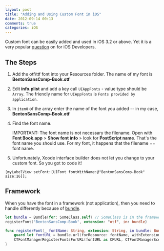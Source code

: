 ```yaml
---
layout: post
title: "Adding and Using Custom Font in iOS"
date: 2012-09-14 00:13
comments: true
categories: iOS
---
```


Custom font can be easily added and used in iOS 3.2 or above. Yet it is a very popular [question](http://stackoverflow.com/questions/360751/can-i-embed-a-custom-font-in-an-iphone-application) on for iOS Developers.

## The Steps

1. Add the otf/ttf font into your Resources folder. The name of my font is **BentonSansComp-Book.otf**

2. Edit **info.plist** and add a key call `UIAppFonts` - value type should be `Array`. The friendly name for `UIAppFonts` is `Fonts provided by application`.

3. In `item0` of the array enter the name of the font you added -- in my case, **BentonSansComp-Book.otf**

4. Find the font name.

	IMPORTANT: The font name is not necessary the filename. Open with **Font Book.app** > **Show font info** > look for **PostScript name**. That's the font name you should use. For my font, it happens that the filename == font name.

5. Unfortunately, Xcode interface builder does not let you change to your custom font. So you got to code it!

```objc
[myLabelView setFont:[UIFont fontWithName:@"BentonSansComp-Book" size:16]];
```

## Framework

When you have the font in a framework (not application), then you need to handle differently because of [bundle](/2018/04/27/what-is-bundle/).

```swift
let bundle = Bundle(for: SomeClass.self) // SomeClass is in the framework along with the font resource
registerFont("BentonSansComp-Book", extension: "otf", in: bundle)

func registerFont(_ fontName: String, extension: String, in bundle: Bundle) {
    guard let fontURL = bundle.url(forResource: fontName, withExtension: `extension`) else { return }
    CTFontManagerRegisterFontsForURL(fontURL as CFURL, CTFontManagerScope.process, nil)
}
```
